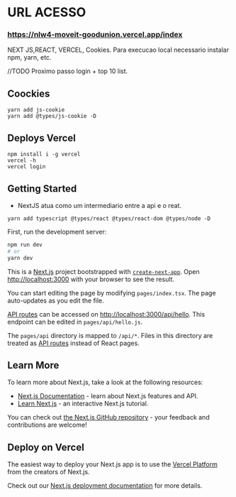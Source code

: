 # URL ACESSO
### https://nlw4-moveit-goodunion.vercel.app/index


NEXT JS,REACT, VERCEL, Cookies.
Para execucao local necessario instalar npm, yarn, etc. 

//TODO Proximo passo login + top 10 list.

## Coockies

```yarn add js-cookie```<br>
```yarn add @types/js-cookie -D```<br>
## Deploys Vercel
```npm install i -g vercel```<br>
```vercel -h```<br>
```vercel login```<br>
## Getting Started

* NextJS atua como um intermediario entre a api e o reat.

```yarn add typescript @types/react @types/react-dom @types/node -D```

First, run the development server:

```bash
npm run dev
# or
yarn dev
```

This is a [Next.js](https://nextjs.org/) project bootstrapped with [`create-next-app`](https://github.com/vercel/next.js/tree/canary/packages/create-next-app).
Open [http://localhost:3000](http://localhost:3000) with your browser to see the result.

You can start editing the page by modifying `pages/index.tsx`. The page auto-updates as you edit the file.

[API routes](https://nextjs.org/docs/api-routes/introduction) can be accessed on [http://localhost:3000/api/hello](http://localhost:3000/api/hello). This endpoint can be edited in `pages/api/hello.js`.

The `pages/api` directory is mapped to `/api/*`. Files in this directory are treated as [API routes](https://nextjs.org/docs/api-routes/introduction) instead of React pages.

## Learn More

To learn more about Next.js, take a look at the following resources:

- [Next.js Documentation](https://nextjs.org/docs) - learn about Next.js features and API.
- [Learn Next.js](https://nextjs.org/learn) - an interactive Next.js tutorial.

You can check out [the Next.js GitHub repository](https://github.com/vercel/next.js/) - your feedback and contributions are welcome!

## Deploy on Vercel

The easiest way to deploy your Next.js app is to use the [Vercel Platform](https://vercel.com/new?utm_medium=default-template&filter=next.js&utm_source=create-next-app&utm_campaign=create-next-app-readme) from the creators of Next.js.

Check out our [Next.js deployment documentation](https://nextjs.org/docs/deployment) for more details.
